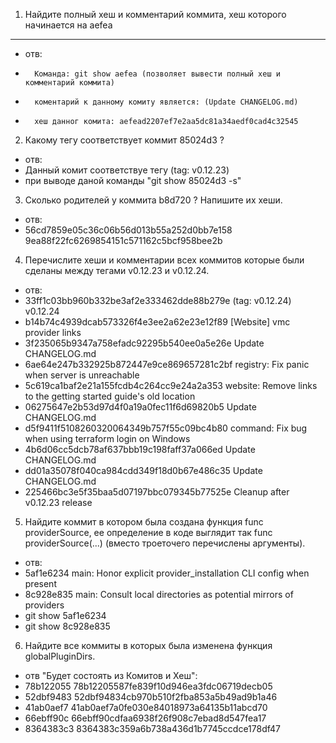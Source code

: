 1. Найдите полный хеш и комментарий коммита, хеш которого начинается на aefea
_____________________________________________________________________________
-	отв:
-       Команда: git show aefea (позволяет вывести полный хеш и комментарий коммита)
-       коментарий к данному комиту является: (Update CHANGELOG.md)
+		хеш данног комита: aefead2207ef7e2aa5dc81a34aedf0cad4c32545

2. Какому тегу соответствует коммит 85024d3 ?
-	отв:
-	Данный комит соответствуе тегу (tag: v0.12.23)	
-	при выводе даной команды "git show 85024d3 -s"

3. Сколько родителей у коммита b8d720 ? Напишите их хеши.
-	отв:
-	56cd7859e05c36c06b56d013b55a252d0bb7e158   9ea88f22fc6269854151c571162c5bcf958bee2b
    
4. Перечислите хеши и комментарии всех коммитов которые были сделаны между тегами v0.12.23 и v0.12.24.
-	отв:
-	33ff1c03bb960b332be3af2e333462dde88b279e (tag: v0.12.24) v0.12.24
-	b14b74c4939dcab573326f4e3ee2a62e23e12f89 [Website] vmc provider links
-	3f235065b9347a758efadc92295b540ee0a5e26e Update CHANGELOG.md
-	6ae64e247b332925b872447e9ce869657281c2bf registry: Fix panic when server is unreachable
-	5c619ca1baf2e21a155fcdb4c264cc9e24a2a353 website: Remove links to the getting started guide's old location
-	06275647e2b53d97d4f0a19a0fec11f6d69820b5 Update CHANGELOG.md
-	d5f9411f5108260320064349b757f55c09bc4b80 command: Fix bug when using terraform login on Windows
-	4b6d06cc5dcb78af637bbb19c198faff37a066ed Update CHANGELOG.md
-	dd01a35078f040ca984cdd349f18d0b67e486c35 Update CHANGELOG.md
-	225466bc3e5f35baa5d07197bbc079345b77525e Cleanup after v0.12.23 release
    
5. Найдите коммит в котором была создана функция func providerSource, 
   ее определение в коде выглядит так func providerSource(...) (вместо троеточего перечислены аргументы).
-	отв:
-	5af1e6234 main: Honor explicit provider_installation CLI config when present
-	8c928e835 main: Consult local directories as potential mirrors of providers
-	git show 5af1e6234
-	git show 8c928e835

6. Найдите все коммиты в которых была изменена функция globalPluginDirs.
-	отв "Будет состоять из Комитов и Хеш":
-	78b122055   78b12205587fe839f10d946ea3fdc06719decb05
-	52dbf9483   52dbf94834cb970b510f2fba853a5b49ad9b1a46 
-	41ab0aef7   41ab0aef7a0fe030e84018973a64135b11abcd70
-	66ebff90c   66ebff90cdfaa6938f26f908c7ebad8d547fea17
-	8364383c3   8364383c359a6b738a436d1b7745ccdce178df47
